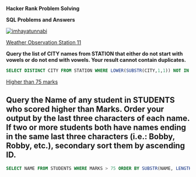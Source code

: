 <P><strong>Hacker Rank Problem Solving</strong></P>
<P><strong>SQL Problems and Answers</strong></P>
<a href="https://www.hackerrank.com/imhayatunnabi"><img src="https://img.shields.io/badge/-Hackerrank-2EC866?style=for-the-badge&logo=HackerRank&logoColor=white" alt="imhayatunnabi" /></a>
<br>

[Weather Observation Station 11](https://www.hackerrank.com/challenges/weather-observation-station-11/problem)

<P><strong>Query the list of CITY names from STATION that either do not start with vowels or do not end with vowels. Your result cannot contain duplicates.</strong></P>

```sql
SELECT DISTINCT CITY FROM STATION WHERE LOWER(SUBSTR(CITY,1,1)) NOT IN ('a','e','i','o','u') OR LOWER(SUBSTR(CITY, LENGTH(CITY),1)) NOT IN ('a','e','i','o','u');
```

[Higher than 75 marks](https://www.hackerrank.com/challenges/more-than-75-marks/problem)

## Query the Name of any student in STUDENTS who scored higher than Marks. Order your output by the last three characters of each name. If two or more students both have names ending in the same last three characters (i.e.: Bobby, Robby, etc.), secondary sort them by ascending ID.

```sql
SELECT NAME FROM STUDENTS WHERE MARKS > 75 ORDER BY SUBSTR(NAME, LENGTH(NAME)-2, 3), ID;
```
